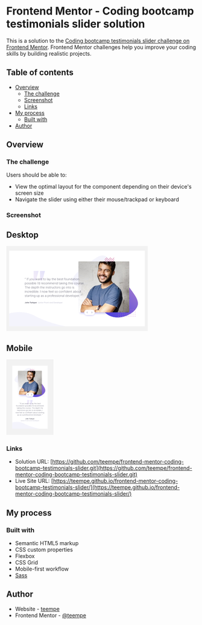 # Frontend Mentor - Coding bootcamp testimonials slider solution

This is a solution to the [Coding bootcamp testimonials slider challenge on Frontend Mentor](https://www.frontendmentor.io/challenges/coding-bootcamp-testimonials-slider-4FNyLA8JL). Frontend Mentor challenges help you improve your coding skills by building realistic projects. 

## Table of contents

- [Overview](#overview)
  - [The challenge](#the-challenge)
  - [Screenshot](#screenshot)
  - [Links](#links)
- [My process](#my-process)
  - [Built with](#built-with)
- [Author](#author)

## Overview

### The challenge

Users should be able to:

- View the optimal layout for the component depending on their device's screen size
- Navigate the slider using either their mouse/trackpad or keyboard

### Screenshot

## Desktop
![](./screenshot_desktop.png)

## Mobile
![](./screenshot_mobile.png)

### Links

- Solution URL: [https://github.com/teempe/frontend-mentor-coding-bootcamp-testimonials-slider.git](https://github.com/teempe/frontend-mentor-coding-bootcamp-testimonials-slider.git)
- Live Site URL: [https://teempe.github.io/frontend-mentor-coding-bootcamp-testimonials-slider/](https://teempe.github.io/frontend-mentor-coding-bootcamp-testimonials-slider/)

## My process

### Built with

- Semantic HTML5 markup
- CSS custom properties
- Flexbox
- CSS Grid
- Mobile-first workflow
- [Sass](https://sass-lang.com/)

## Author

- Website - [teempe](https://github.com/teempe)
- Frontend Mentor - [@teempe](https://www.frontendmentor.io/profile/teempe)
